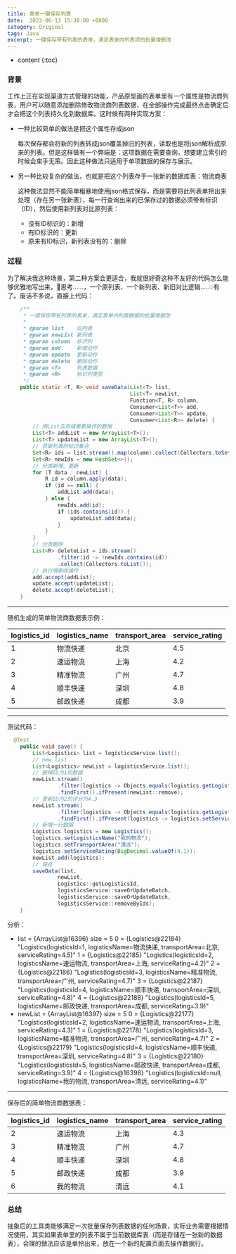 ```yaml
---
title: 表单一键保存列表
date:  2023-06-13 15:30:00 +0800
category: Original
tags: Java
excerpt: 一键保存带有列表的表单，满足表单内列表项的批量增删改
---
```


* content
{:toc}

### 背景

工作上正在实现渠道方式管理的功能，产品原型画的表单里有一个属性是物流商列表，用户可以随意添加删除修改物流商列表数据，在全部操作完成最终点击确定后才会把这个列表持久化到数据库。这时候有两种实现方案：

- 一种比较简单的做法是把这个属性存成json

  每次保存都会将新的列表转成json覆盖掉旧的列表，读取也是将json解析成原来的列表。但是这样做有一个弊端是：这项数据在需要查询，想要建立索引的时候会束手无策。因此这种做法只适用于单项数据的保存与展示。

- 另一种比较复杂的做法，也就是把这个列表存于一张新的数据库表：物流商表

  这种做法显然不能简单粗暴地使用json格式保存，而是需要将此列表单拎出来处理（存在另一张新表），每一行查询出来的已保存过的数据必须带有标识（ID），然后使用新列表对比原列表：

  - 没有ID标识的：新增
  - 有ID标识的：更新
  - 原来有ID标识，新列表没有的：删除

### 过程

为了解决我这种场景，第二种方案会更适合，我就很好奇这种不友好的代码怎么能够优雅地写出来，🤔思考......，一个原列表、一个新列表、新旧对比逻辑.....💡有了。废话不多说，直接上代码：

```java
    /**
     * 一键保存带有列表的表单，满足表单内列表数据的批量增删改
     *
     * @param list    旧列表
     * @param newList 新列表
     * @param column  标识列
     * @param add     新增动作
     * @param update  更新动作
     * @param delete  删除动作
     * @param <T>     列表数据
     * @param <R>     标识列类型
     */
    public static <T, R> void saveData(List<T> list,
                                       List<T> newList,
                                       Function<T, R> column,
                                       Consumer<List<T>> add,
                                       Consumer<List<T>> update,
                                       Consumer<List<R>> delete) {
        // 用List去存储需要操作的数据
        List<T> addList = new ArrayList<T>();
        List<T> updateList = new ArrayList<T>();
        // 获取列表的标识集合
        Set<R> ids = list.stream().map(column).collect(Collectors.toSet());
        Set<R> newIds = new HashSet<>();
        // 分类新增、更新
        for (T data : newList) {
            R id = column.apply(data);
            if (id == null) {
                addList.add(data);
            } else {
                newIds.add(id);
                if (ids.contains(id)) {
                    updateList.add(data);
                }
            }
        }
        // 分类删除
        List<R> deleteList = ids.stream()
                .filter(id -> !newIds.contains(id))
                .collect(Collectors.toList());
        // 执行增删改操作
        add.accept(addList);
        update.accept(updateList);
        delete.accept(deleteList);
    }
```

---

随机生成的简单物流商数据表示例：

| logistics\_id | logistics\_name | transport\_area | service\_rating |
| :------------ | :-------------- | :-------------- | :-------------- |
| 1             | 物流快递        | 北京            | 4.5             |
| 2             | 速运物流        | 上海            | 4.2             |
| 3             | 精准物流        | 广州            | 4.7             |
| 4             | 顺丰快递        | 深圳            | 4.8             |
| 5             | 邮政快递        | 成都            | 3.9             |

---

测试代码：

```java
  @Test
    public void save() {
        List<Logistics> list = logisticsService.list();
        // new list
        List<Logistics> newList = logisticsService.list();
        // 删掉ID为1的数据
        newList.stream()
                .filter(logistics -> Objects.equals(logistics.getLogisticsId(), 1))
                .findFirst().ifPresent(newList::remove);
        // 更新ID为2的评分为4.3
        newList.stream()
                .filter(logistics -> Objects.equals(logistics.getLogisticsId(), 2))
                .findFirst().ifPresent(logistics -> logistics.setServiceRating(BigDecimal.valueOf(4.3)));
        // 新增一行数据
        Logistics logistics = new Logistics();
        logistics.setLogisticsName("我的物流");
        logistics.setTransportArea("清远");
        logistics.setServiceRating(BigDecimal.valueOf(4.1));
        newList.add(logistics);
        // 保存
        saveData(list,
                newList,
                Logistics::getLogisticsId,
                logisticsService::saveOrUpdateBatch,
                logisticsService::saveOrUpdateBatch,
                logisticsService::removeByIds);
    }
```

分析：

- list = {ArrayList@16396}  size = 5
   0 = {Logistics@22184} "Logistics(logisticsId=1, logisticsName=物流快递, transportArea=北京, serviceRating=4.5)"
   1 = {Logistics@22185} "Logistics(logisticsId=2, logisticsName=速运物流, transportArea=上海, serviceRating=4.2)"
   2 = {Logistics@22186} "Logistics(logisticsId=3, logisticsName=精准物流, transportArea=广州, serviceRating=4.7)"
   3 = {Logistics@22187} "Logistics(logisticsId=4, logisticsName=顺丰快递, transportArea=深圳, serviceRating=4.8)"
   4 = {Logistics@22188} "Logistics(logisticsId=5, logisticsName=邮政快递, transportArea=成都, serviceRating=3.9)"
- newList = {ArrayList@16397}  size = 5
   0 = {Logistics@22177} "Logistics(logisticsId=2, logisticsName=速运物流, transportArea=上海, serviceRating=4.3)"
   1 = {Logistics@22178} "Logistics(logisticsId=3, logisticsName=精准物流, transportArea=广州, serviceRating=4.7)"
   2 = {Logistics@22179} "Logistics(logisticsId=4, logisticsName=顺丰快递, transportArea=深圳, serviceRating=4.8)"
   3 = {Logistics@22180} "Logistics(logisticsId=5, logisticsName=邮政快递, transportArea=成都, serviceRating=3.9)"
   4 = {Logistics@16398} "Logistics(logisticsId=null, logisticsName=我的物流, transportArea=清远, serviceRating=4.1)"

---

保存后的简单物流商数据表：

| logistics\_id | logistics\_name | transport\_area | service\_rating |
| :------------ | :-------------- | :-------------- | :-------------- |
| 2             | 速运物流        | 上海            | 4.3             |
| 3             | 精准物流        | 广州            | 4.7             |
| 4             | 顺丰快递        | 深圳            | 4.8             |
| 5             | 邮政快递        | 成都            | 3.9             |
| 6             | 我的物流        | 清远            | 4.1             |

### 总结

抽象后的工具类能够满足一次批量保存列表数据的任何场景，实际业务需要根据情况使用，其实如果表单里的列表不属于当前数据库表（而是存储在一张新的数据表），合理的做法应该是单拎出来，放在一个新的配置页面去操作数据行。
